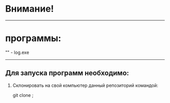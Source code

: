 # Внимание! 
--------------------------------------------------------------
# программы:
"" - log.exe

--------------------------------------------------------------
## Для запуска программ необходимо:
1. Склонировать на свой компьютер данный репозиторий командой:
   
   git clone ;